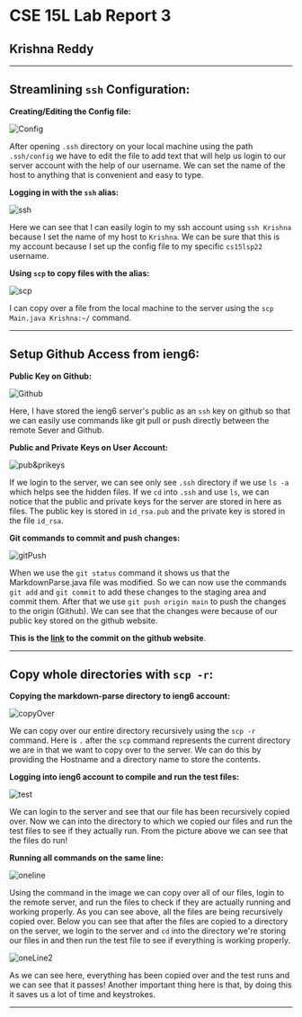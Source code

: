 # **CSE 15L Lab Report 3**
## Krishna Reddy
*******

## **Streamlining `ssh` Configuration:**
**Creating/Editing the Config file:**

![Config](config.png)

After opening `.ssh` directory on your local machine using the path `.ssh/config` we have to edit the file to add text that will help us login to our server account with the help of our username. We can set the name of the host to anything that is convenient and easy to type.

**Logging in with the `ssh` alias:**

![ssh](sshKrishna.png)

Here we can see that I can easily login to my ssh account using `ssh Krishna` because I set the name of my host to `Krishna`. We can be sure that this is my account because I set up the config file to my specific `cs15lsp22` username.

**Using `scp` to copy files with the alias:**

![scp](scpMain.png)

I can copy over a file from the local machine to the server using the `scp Main.java Krishna:~/` command.

*****

## **Setup Github Access from ieng6:**

**Public Key on Github:**

![Github](sshGithub.png)

Here, I have stored the ieng6 server's public as an `ssh` key on github so that we can easily use commands like git pull or push directly between the remote Sever and Github.

**Public and Private Keys on User Account:**

![pub&prikeys](keysOnServer.png)

If we login to the server, we can see only see `.ssh` directory if we use `ls -a` which helps see the hidden files. If we `cd` into `.ssh` and use `ls`, we can notice that the public and private keys for the server are stored in here as files. The public key is stored in `id_rsa.pub` and the private key is stored in the file `id_rsa`.

**Git commands to commit and push changes:**

![gitPush](gitPush.png)

When we use the `git status` command it shows us that the MarkdownParse.java file was modified. So we can now use the commands `git add` and `git commit` to add these changes to the staging area and commit them. After that we use `git push origin main` to push the changes to the origin (Github). We can see that the changes were because of our public key stored on the github website.

**This is the [link](https://github.com/kreddy/markdown-parser/commit/9c7a4dca48f6f5277de0792913bb38158460f847) to the commit on the github website**.

*******

## **Copy whole directories with `scp -r`:**

**Copying the markdown-parse directory to ieng6 account:**

![copyOver](copyOver.png)

We can copy over our entire directory recursively using the `scp -r` command. Here is `.` after the `scp` command represents the current directory we are in that we want to copy over to the server. We can do this by providing the Hostname and a directory name to store the contents.

**Logging into ieng6 account to compile and run the test files:**

![test](TestnoScp.png)

We can login to the server and see that our file has been recursively copied over. Now we can into the directory to which we copied our files and run the test files to see if they actually run. From the picture above we can see that the files do run!

**Running all commands on the same line:**

![oneline](testoneLine.png)

Using the command in the image we can copy over all of our files, login to the remote server, and run the files to check if they are actually running and working properly. As you can see above, all the files are being recursively copied over. Below you can see that after the files are copied to a directory on the server, we login to the server and `cd` into the directory we're storing our files in and then run the test file to see if everything is working properly.

![oneLine2](testoneLine2.png)

As we can see here, everything has been copied over and the test runs and we can see that it passes! Another important thing here is that, by doing this it saves us a lot of time and keystrokes.

******



